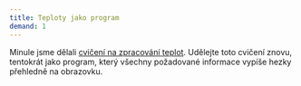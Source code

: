 ```yaml
---
title: Teploty jako program
demand: 1
---
```


Minule jsme dělali [cvičení na zpracování teplot](text-chroustani#excs>seznam-teplot). Udělejte toto cvičení znovu, tentokrát jako program, který všechny požadované informace vypíše hezky přehledně na obrazovku.
